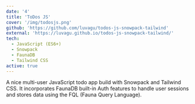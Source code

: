 ```yaml
---
date: '4'
title: 'ToDos JS'
cover: '/img/todosjs.png'
github: 'https://github.com/luvagu/todos-js-snowpack-tailwind'
external: 'https://luvagu.github.io/todos-js-snowpack-tailwind/'
tech:
  - JavaScript (ES6+)
  - Snowpack
  - FaunaDB
  - Tailwind CSS
active: true
---
```


A nice multi-user JavaScript todo app build with Snowpack and Tailwind CSS. It incorporates FaunaDB built-in Auth features to handle user sessions and stores data using the FQL (Fauna Query Language).
